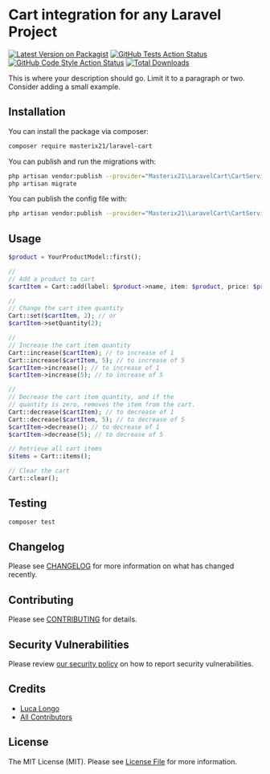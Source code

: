 # Cart integration for any Laravel Project

[![Latest Version on Packagist](https://img.shields.io/packagist/v/masterix21/laravel-cart.svg?style=flat-square)](https://packagist.org/packages/masterix21/laravel-cart)
[![GitHub Tests Action Status](https://img.shields.io/github/workflow/status/masterix21/laravel-cart/run-tests?label=tests)](https://github.com/masterix21/laravel-cart/actions?query=workflow%3Arun-tests+branch%3Amaster)
[![GitHub Code Style Action Status](https://img.shields.io/github/workflow/status/masterix21/laravel-cart/Check%20&%20fix%20styling?label=code%20style)](https://github.com/masterix21/laravel-cart/actions?query=workflow%3A"Check+%26+fix+styling"+branch%3Amaster)
[![Total Downloads](https://img.shields.io/packagist/dt/masterix21/laravel-cart.svg?style=flat-square)](https://packagist.org/packages/masterix21/laravel-cart)

This is where your description should go. Limit it to a paragraph or two. Consider adding a small example.

## Installation

You can install the package via composer:

```bash
composer require masterix21/laravel-cart
```

You can publish and run the migrations with:

```bash
php artisan vendor:publish --provider="Masterix21\LaravelCart\CartServiceProvider" --tag="laravel-cart-migrations"
php artisan migrate
```

You can publish the config file with:
```bash
php artisan vendor:publish --provider="Masterix21\LaravelCart\CartServiceProvider" --tag="laravel-cart-config"
```

## Usage

```php
$product = YourProductModel::first();

//
// Add a product to cart
$cartItem = Cart::add(label: $product->name, item: $product, price: $product->price, quantity: 1);

//
// Change the cart item quantity
Cart::set($cartItem, 2); // or
$cartItem->setQuantity(2);

//
// Increase the cart item quantity
Cart::increase($cartItem); // to increase of 1
Cart::increase($cartItem, 5); // to increase of 5
$cartItem->increase(); // to increase of 1
$cartItem->increase(5); // to increase of 5

//
// Decrease the cart item quantity, and if the
// quantity is zero, removes the item from the cart.
Cart::decrease($cartItem); // to decrease of 1
Cart::decrease($cartItem, 5); // to decrease of 5
$cartItem->decrease(); // to decrease of 1
$cartItem->decrease(5); // to decrease of 5

// Retrieve all cart items
$items = Cart::items();

// Clear the cart
Cart::clear();
```

## Testing

```bash
composer test
```

## Changelog

Please see [CHANGELOG](CHANGELOG.md) for more information on what has changed recently.

## Contributing

Please see [CONTRIBUTING](.github/CONTRIBUTING.md) for details.

## Security Vulnerabilities

Please review [our security policy](../../security/policy) on how to report security vulnerabilities.

## Credits

- [Luca Longo](https://github.com/masterix21)
- [All Contributors](../../contributors)

## License

The MIT License (MIT). Please see [License File](LICENSE.md) for more information.
